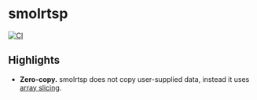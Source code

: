 # smolrtsp
[![CI](https://github.com/Hirrolot/smolrtsp/workflows/C/C++%20CI/badge.svg)](https://github.com/Hirrolot/smolrtsp/actions)

## Highlights

 - **Zero-copy.** smolrtsp does not copy user-supplied data, instead it uses [array slicing].

[array slicing]: https://en.wikipedia.org/wiki/Array_slicing
